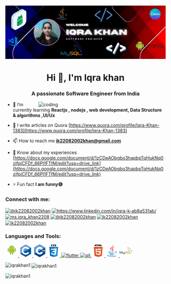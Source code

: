![logo](https://github.com/Iqrakhan1/iqrakhan1/blob/master/gift%20card.jpg)
<h1 align="center">Hi 👋, I'm Iqra khan</h1>
<h3 align="center">A passionate Software Engineer from India</h3>

<img align = "right" alt = "coding" width = "400" src = "https://learnzoid.com/assets/front/main/others/demo.gif">


- 🌱 I’m currently learning **Reactjs , nodejs , web development, Data Structure & algorithms ,UI/Ux**

- 📝 I write articles on Quora [https://www.quora.com/profile/Iqra-Khan-1383](https://www.quora.com/profile/Iqra-Khan-1383)

- 📫 How to reach me **ik22082002khan@gmail.com**

- 📄 Know about my experiences [https://docs.google.com/document/d/1zCDeAObgbo3hapbpTqHukNq0zjfpiCFDf_66Pl1FTfM/edit?usp=drive_link](https://docs.google.com/document/d/1zCDeAObgbo3hapbpTqHukNq0zjfpiCFDf_66Pl1FTfM/edit?usp=drive_link)

- ⚡ Fun fact **I am funny😅**

<h3 align="left">Connect with me:</h3>
<p align="left">
<a href="https://twitter.com/@ik22082002khan" target="blank"><img align="center" src="https://raw.githubusercontent.com/rahuldkjain/github-profile-readme-generator/master/src/images/icons/Social/twitter.svg" alt="@ik22082002khan" height="30" width="40" /></a>
<a href="https://linkedin.com/in/[https://www.linkedin.com/in/iqra-k-ab8a531ab/](https://www.linkedin.com/in/iqrakhan1-dev/)" target="blank"><img align="center" src="https://raw.githubusercontent.com/rahuldkjain/github-profile-readme-generator/master/src/images/icons/Social/linked-in-alt.svg" alt="https://www.linkedin.com/in/iqra-k-ab8a531ab/" height="30" width="40" /></a>
<a href="https://instagram.com/ms.iqra_khan2208" target="blank"><img align="center" src="https://raw.githubusercontent.com/rahuldkjain/github-profile-readme-generator/master/src/images/icons/Social/instagram.svg" alt="ms.iqra_khan2208" height="30" width="40" /></a>
<a href="https://www.hackerrank.com/@ik22082002khan" target="blank"><img align="center" src="https://raw.githubusercontent.com/rahuldkjain/github-profile-readme-generator/master/src/images/icons/Social/hackerrank.svg" alt="@ik22082002khan" height="30" width="40" /></a>
<a href="https://www.leetcode.com/ik22082002khan" target="blank"><img align="center" src="https://raw.githubusercontent.com/rahuldkjain/github-profile-readme-generator/master/src/images/icons/Social/leet-code.svg" alt="ik22082002khan" height="30" width="40" /></a>
<a href="https://auth.geeksforgeeks.org/user/ik22082002khan" target="blank"><img align="center" src="https://raw.githubusercontent.com/rahuldkjain/github-profile-readme-generator/master/src/images/icons/Social/geeks-for-geeks.svg" alt="ik22082002khan" height="30" width="40" /></a>
</p>

<h3 align="left">Languages and Tools:</h3>
<p align="left"> <a href="https://developer.android.com" target="_blank" rel="noreferrer"> <img src="https://raw.githubusercontent.com/devicons/devicon/master/icons/android/android-original-wordmark.svg" alt="android" width="40" height="40"/> </a> <a href="https://www.cprogramming.com/" target="_blank" rel="noreferrer"> <img src="https://raw.githubusercontent.com/devicons/devicon/master/icons/c/c-original.svg" alt="c" width="40" height="40"/> </a> <a href="https://www.w3schools.com/cpp/" target="_blank" rel="noreferrer"> <img src="https://raw.githubusercontent.com/devicons/devicon/master/icons/cplusplus/cplusplus-original.svg" alt="cplusplus" width="40" height="40"/> </a> <a href="https://www.w3schools.com/css/" target="_blank" rel="noreferrer"> <img src="https://raw.githubusercontent.com/devicons/devicon/master/icons/css3/css3-original-wordmark.svg" alt="css3" width="40" height="40"/> </a> <a href="https://flutter.dev" target="_blank" rel="noreferrer"> <img src="https://www.vectorlogo.zone/logos/flutterio/flutterio-icon.svg" alt="flutter" width="40" height="40"/> </a> <a href="https://git-scm.com/" target="_blank" rel="noreferrer"> <img src="https://www.vectorlogo.zone/logos/git-scm/git-scm-icon.svg" alt="git" width="40" height="40"/> </a> <a href="https://www.w3.org/html/" target="_blank" rel="noreferrer"> <img src="https://raw.githubusercontent.com/devicons/devicon/master/icons/html5/html5-original-wordmark.svg" alt="html5" width="40" height="40"/> </a> <a href="https://www.java.com" target="_blank" rel="noreferrer"> <img src="https://raw.githubusercontent.com/devicons/devicon/master/icons/java/java-original.svg" alt="java" width="40" height="40"/> </a> <a href="https://www.mysql.com/" target="_blank" rel="noreferrer"> <img src="https://raw.githubusercontent.com/devicons/devicon/master/icons/mysql/mysql-original-wordmark.svg" alt="mysql" width="40" height="40"/> </a> </p>

<p><img align="left" src="https://github-readme-stats.vercel.app/api/top-langs?username=iqrakhan1&show_icons=true&locale=en&layout=compact" alt="iqrakhan1" /></p>

<p>&nbsp;<img align="center" src="https://github-readme-stats.vercel.app/api?username=iqrakhan1&show_icons=true&locale=en" alt="iqrakhan1" /></p>

<p><img align="center" src="https://github-readme-streak-stats.herokuapp.com/?user=iqrakhan1&" alt="iqrakhan1" /></p>
